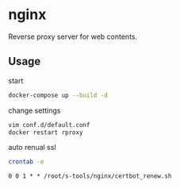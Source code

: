# nginx

Reverse proxy server for web contents.

## Usage

start

```bash
docker-compose up --build -d
```

change settings

```bash
vim conf.d/default.conf
docker restart rproxy
```

auto renual ssl

```bash
crontab -e
```

```txt
0 0 1 * * /root/s-tools/nginx/certbot_renew.sh
```
